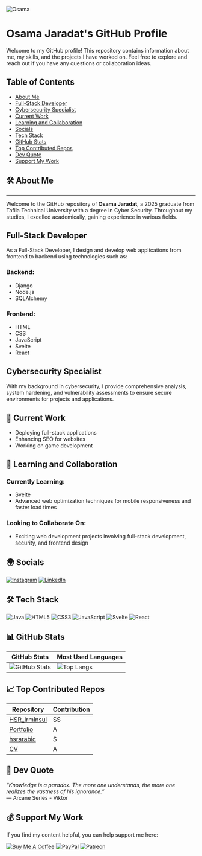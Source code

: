 <link rel="stylesheet" href="https://cdn.jsdelivr.net/gh/devicons/devicon@v2.14.0/devicon.min.css">

![Osama](https://static.wikia.nocookie.net/pathfinders/images/9/9f/1542545785_previewfile_1364278549.gif/revision/latest?cb=20200102224006&path-prefix=es)

# Osama Jaradat's GitHub Profile

Welcome to my GitHub profile! This repository contains information about me, my skills, and the projects I have worked on. Feel free to explore and reach out if you have any questions or collaboration ideas.

## Table of Contents
- [About Me](#🛠️-about-me)
- [Full-Stack Developer](#full-stack-developer)
- [Cybersecurity Specialist](#cybersecurity-specialist)
- [Current Work](#🔧-current-work)
- [Learning and Collaboration](#🧠-learning-and-collaboration)
- [Socials](#🌍-socials)
- [Tech Stack](#🛠️-tech-stack)
- [GitHub Stats](#📊-github-stats)
- [Top Contributed Repos](#📈-top-contributed-repos)
- [Dev Quote](#💬-dev-quote)
- [Support My Work](#💰-support-my-work)

## 🛠️ About Me
---
Welcome to the GitHub repository of **Osama Jaradat**, a 2025 graduate from Tafila Technical University with a degree in Cyber Security. Throughout my studies, I excelled academically, gaining experience in various fields.

## Full-Stack Developer
As a Full-Stack Developer, I design and develop web applications from frontend to backend using technologies such as:

### Backend:
- Django
- Node.js
- SQLAlchemy

### Frontend:
- HTML
- CSS
- JavaScript
- Svelte
- React

## Cybersecurity Specialist
With my background in cybersecurity, I provide comprehensive analysis, system hardening, and vulnerability assessments to ensure secure environments for projects and applications.

## 🔧 Current Work
- Deploying full-stack applications
- Enhancing SEO for websites
- Working on game development

## 🧠 Learning and Collaboration
### Currently Learning:
- Svelte
- Advanced web optimization techniques for mobile responsiveness and faster load times

### Looking to Collaborate On:
- Exciting web development projects involving full-stack development, security, and frontend design

## 🌍 Socials
[![Instagram](https://img.shields.io/badge/Instagram-%23E4405F.svg?style=for-the-badge&logo=Instagram&logoColor=white)](https://instagram.com/osama.143r)
[![LinkedIn](https://img.shields.io/badge/LinkedIn-%230A66C2.svg?style=for-the-badge&logo=LinkedIn&logoColor=white)](http://linkedin.com/in/osama-jaradat)

## 🛠️ Tech Stack
![Java](https://img.shields.io/badge/Java-%23ED8B00.svg?style=for-the-badge&logo=java&logoColor=white) 
![HTML5](https://img.shields.io/badge/HTML5-%23E34F26.svg?style=for-the-badge&logo=html5&logoColor=white) 
![CSS3](https://img.shields.io/badge/CSS3-%231572B6.svg?style=for-the-badge&logo=css3&logoColor=white) 
![JavaScript](https://img.shields.io/badge/JavaScript-%23F7DF1E.svg?style=for-the-badge&logo=javascript&logoColor=black) 
![Svelte](https://img.shields.io/badge/Svelte-%23FF3E00.svg?style=for-the-badge&logo=svelte&logoColor=white) 
![React](https://img.shields.io/badge/React-%2361DAFB.svg?style=for-the-badge&logo=react&logoColor=black)

## 📊 GitHub Stats
| GitHub Stats | Most Used Languages |
| ------------ | ------------------- |
| ![GitHub Stats](https://github-readme-stats.vercel.app/api?username=Oso00Luffy&show_icons=true&count_private=true&theme=radical) | ![Top Langs](https://github-readme-stats.vercel.app/api/top-langs/?username=Oso00Luffy&layout=compact&theme=radical) |

## 📈 Top Contributed Repos
| Repository | Contribution |
| ---------- | ------------ |
| [HSR_Irminsul](https://github.com/Oso00Luffy/HSR_Irminsul) | SS |
| [Portfolio](https://github.com/Oso00Luffy/portfolio) | A |
| [hsrarabic](https://github.com/Oso00Luffy/hsrarabic) | S |
| [CV](https://github.com/Oso00Luffy/CV) | A |

## 💬 Dev Quote
_“Knowledge is a paradox. The more one understands, the more one realizes the vastness of his ignorance.”_  
— Arcane Series - Viktor

## 💰 Support My Work
If you find my content helpful, you can help support me here:

[![Buy Me A Coffee](https://img.shields.io/badge/Buy%20Me%20A%20Coffee-%23FFDD00.svg?style=for-the-badge&logo=buy-me-a-coffee&logoColor=black)](https://buymeacoffee.com) 
[![PayPal](https://img.shields.io/badge/PayPal-%23020303.svg?style=for-the-badge&logo=paypal&logoColor=white)](https://paypal.me/osamasenpaiii) 
[![Patreon](https://img.shields.io/badge/Patreon-%23FF424D.svg?style=for-the-badge&logo=patreon&logoColor=white)](https://patreon.com)
